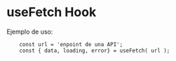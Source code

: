# useFetch Hook

Ejemplo de uso:
```
    const url = 'enpoint de una API';
    const { data, loading, error} = useFetch( url );

```